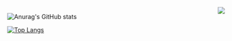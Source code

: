<img align='right' src="http://mazassumnida.wtf/api/v2/generate_badge?boj=rfyam8562">


![Anurag's GitHub stats](https://github-readme-stats.vercel.app/api?username=istywork&show_icons=true&theme=dracula)


[![Top Langs](https://github-readme-stats.vercel.app/api/top-langs/?username=istywork)](https://github.com/anuraghazra/github-readme-stats)

<!--
**istywork/istywork** is a ✨ _special_ ✨ repository because its `README.md` (this file) appears on your GitHub profile.

Here are some ideas to get you started:

- 🔭 I’m currently working on ...
- 🌱 I’m currently learning ...
- 👯 I’m looking to collaborate on ...
- 🤔 I’m looking for help with ...
- 💬 Ask me about ...
- 📫 How to reach me: ...
- 😄 Pronouns: ...
- ⚡ Fun fact: ...
-->
